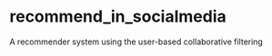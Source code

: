 recommend_in_socialmedia
==============

A recommender system using the user-based collaborative filtering
